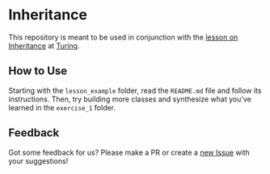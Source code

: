 # Inheritance

This repository is meant to be used in conjunction with the [lesson on Inheritance](https://backend.turing.edu/module1/lessons/inheritance) at [Turing](https://turing.edu).


## How to Use

Starting with the `lesson_example` folder, read the `README.md` file and follow its instructions. Then, try building more classes and synthesize what you've learned in the `exercise_1` folder.

## Feedback
Got some feedback for us? Please make a PR or create a [new Issue](https://github.com/turingschool-examples/be1_inheritance/issues/new/choose) with your suggestions! 